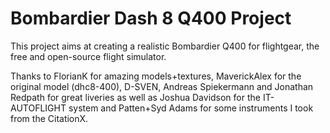 # Bombardier Dash 8  Q400 Project
This project aims at creating a realistic Bombardier Q400 for flightgear, the free and open-source flight simulator.

Thanks to FlorianK for amazing models+textures, MaverickAlex for the original model (dhc8-400), D-SVEN, Andreas Spiekermann and Jonathan Redpath for great liveries as well as Joshua Davidson for the IT-AUTOFLIGHT system and Patten+Syd Adams for some instruments I took from the CitationX.
